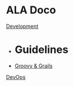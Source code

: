 # ALA Doco

[Development]()

  * # Guidelines
  * [Groovy & Grails](wiki/development/groovy&grails-guidelines.md)
  
[DevOps](todo.md)

